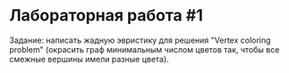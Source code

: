 # Лабораторная работа #1
Задание: написать жадную эвристику для решения "Vertex coloring problem" (окрасить граф минимальным числом цветов так, чтобы все смежные вершины имели разные цвета).